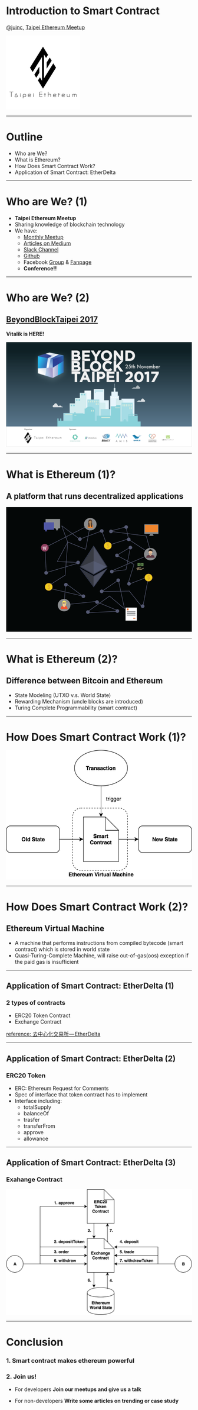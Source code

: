 # Introduction to Smart Contract
[@juinc](https://github.com/juinc), [Taipei Ethereum Meetup](https://www.facebook.com/groups/443751072484739)

![](logo1.png)

---
# Outline
- Who are We?
- What is Ethereum?
- How Does Smart Contract Work?
- Application of Smart Contract: EtherDelta

---
# Who are We? (1)
- **Taipei Ethereum Meetup**
- Sharing knowledge of blockchain technology
- We have:
  - [Monthly Meetup](https://www.meetup.com/Taipei-Ethereum-Meetup/)
  - [Articles on Medium](https://medium.com/taipei-ethereum-meetup)
  - [Slack Channel]()
  - [Github](https://github.com/EtherTW/Taipei-Ethereum-Wiki)
  - Facebook [Group](https://www.facebook.com/groups/443751072484739/) & [Fanpage](https://www.facebook.com/eth.taipei/)
  - **Conference!!**

---
# Who are We? (2)
## [BeyondBlockTaipei 2017](https://ethertw.github.io/bbt2017/)

**Vitalik is HERE!**

![](bbt2017_1.png)

---
# What is Ethereum (1)?
## A platform that runs decentralized applications
![](dapp.png)

---
# What is Ethereum (2)?
## Difference between Bitcoin and Ethereum
- State Modeling (UTXO v.s. World State)
- Rewarding Mechanism (uncle blocks are introduced)
- Turing Complete Programmability (smart contract)

---
# How Does Smart Contract Work (1)?
![](smart_contract1.png)

---
# How Does Smart Contract Work (2)?
## Ethereum Virtual Machine
- A machine that performs instructions from compiled bytecode (smart contract) which is stored in world state
- Quasi-Turing-Complete Machine, will raise out-of-gas(oos) exception if the paid gas is insufficient

---
## Application of Smart Contract: EtherDelta (1)
### 2 types of contracts
- ERC20 Token Contract
- Exchange Contract

[reference: 去中心化交易所 — EtherDelta](https://medium.com/taipei-ethereum-meetup/dapp-%E6%87%89%E7%94%A8-%E5%8E%BB%E4%B8%AD%E5%BF%83%E5%8C%96%E4%BA%A4%E6%98%93%E6%89%80-etherdelta-8644928a34d7)

---
## Application of Smart Contract: EtherDelta (2)
### ERC20 Token
- ERC: Ethereum Request for Comments
- Spec of interface that token contract has to implement
- Interface including:
  - totalSupply
  - balanceOf
  - trasfer
  - transferFrom
  - approve
  - allowance

---
## Application of Smart Contract: EtherDelta (3)
### Exahange Contract
![](exchange2.png)

---
# Conclusion
### 1. Smart contract makes ethereum powerful
### 2. Join us!
- For developers
**Join our meetups and give us a talk**

- For non-developers
**Write some articles on trending or case study**
